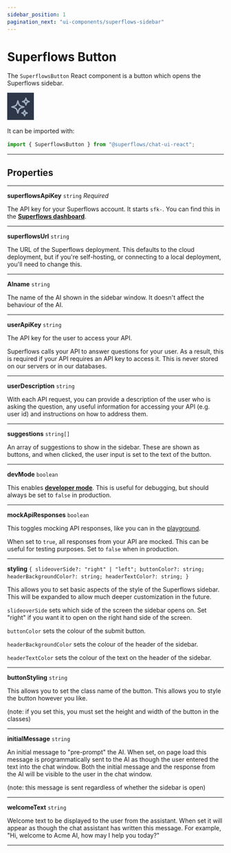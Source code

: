 ```yaml
---
sidebar_position: 1
pagination_next: "ui-components/superflows-sidebar"
---
```


# Superflows Button

The `SuperflowsButton` React component is a button which opens the Superflows sidebar.

![Superflows-button](../../static/img/docs/ui-components/superflows-button.png)

It can be imported with:

```jsx
import { SuperflowsButton } from "@superflows/chat-ui-react";
```

---

## Properties

---

**superflowsApiKey** `string` _Required_

The API key for your Superflows account. It starts `sfk-`. You can find this in the [**Superflows dashboard**](https://dashboard.superflows.ai/api-settings).

---

**superflowsUrl** `string`

The URL of the Superflows deployment. This defaults to the cloud deployment, but if you're self-hosting, or connecting to a local deployment, you'll need to change this.

---

**AIname** `string`

The name of the AI shown in the sidebar window. It doesn't affect the behaviour of the AI.

---

**userApiKey** `string`

The API key for the user to access your API.

Superflows calls your API to answer questions for your user. As a result, this is required if your API requires an API key to access it. This is never stored on our servers or in our databases.

---

**userDescription** `string`

With each API request, you can provide a description of the user who is asking the question, any useful information for accessing your API (e.g. user id) and instructions on how to address them.

---

**suggestions** `string[]`

An array of suggestions to show in the sidebar. These are shown as buttons, and when clicked, the user input is set to the text of the button.

---

**devMode** `boolean`

This enables [**developer mode**](./docs/playground/developer-mode). This is useful for debugging, but should always be set to `false` in production.

---

**mockApiResponses** `boolean`

This toggles mocking API responses, like you can in the [playground](/docs/playground/mock-api-responses).

When set to `true`, all responses from your API are mocked. This can be useful for testing purposes. Set to `false` when in production.

---

**styling** `{
  slideoverSide?: "right" | "left";
  buttonColor?: string;
  headerBackgroundColor?: string;
  headerTextColor?: string;
}`

This allows you to set basic aspects of the style of the Superflows sidebar. This will be expanded to allow much deeper customization in the future.

`slideoverSide` sets which side of the screen the sidebar opens on. Set "right" if you want it to open on the right hand side of the screen.

`buttonColor` sets the colour of the submit button.

`headerBackgroundColor` sets the colour of the header of the sidebar.

`headerTextColor` sets the colour of the text on the header of the sidebar.

---

**buttonStyling** `string`

This allows you to set the class name of the button. This allows you to style the button however you like.

(note: if you set this, you must set the height and width of the button in the classes)

---

**initialMessage** `string`

An initial message to "pre-prompt" the AI. When set, on page load this message is programmatically sent to the AI as though the user entered the text into the chat window. Both the initial message and the response from the AI will be visible to the user in the chat window.

(note: this message is sent regardless of whether the sidebar is open)

---

**welcomeText** `string`

Welcome text to be displayed to the user from the assistant. When set it will appear as though the chat assistant has written this message. For example, "Hi, welcome to Acme AI, how may I help you today?"

---
